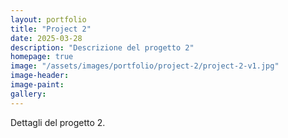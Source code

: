 ```yaml
---
layout: portfolio
title: "Project 2"
date: 2025-03-28
description: "Descrizione del progetto 2"
homepage: true
image: "/assets/images/portfolio/project-2/project-2-v1.jpg"
image-header:
image-paint:
gallery:
---
```


Dettagli del progetto 2.

